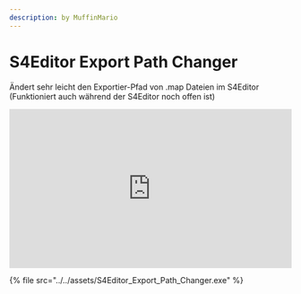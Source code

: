 ```yaml
---
description: by MuffinMario
---
```


# S4Editor Export Path Changer

Ändert sehr leicht den Exportier-Pfad von .map Dateien im S4Editor (Funktioniert auch während der S4Editor noch offen ist)

<iframe style="width: 100%;aspect-ratio:16/9;" src="https://github.com/MuffinMario/S4ExportPathChanger" frameborder="0" allowfullscreen></iframe>

{% file src="../../assets/S4Editor_Export_Path_Changer.exe" %}
